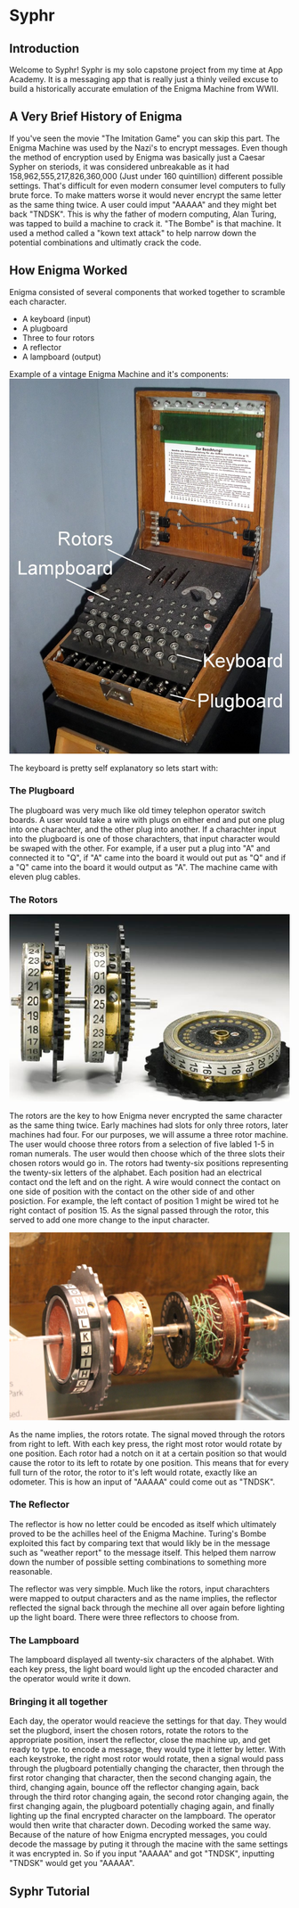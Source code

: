 # Syphr


## Introduction
Welcome to Syphr! Syphr is my solo capstone project from my time at App Academy. It is a messaging app that is really just a thinly veiled excuse to build a historically accurate emulation of the Enigma Machine from WWII.

## A Very Brief History of Enigma
If you've seen the movie "The Imitation Game" you can skip this part. The Enigma Machine was used by the Nazi's to encrypt messages. Even though the method of encryption used by Enigma was basically just a Caesar Sypher on steriods, it was considered unbreakable as it had 158,962,555,217,826,360,000 (Just under 160 quintillion) different possible settings. That's difficult for even modern consumer level computers to fully brute force. To make matters worse it would never encrypt the same letter as the same thing twice. A user could imput "AAAAA" and they might bet back "TNDSK". This is why the father of modern computing, Alan Turing, was tapped to build a machine to crack it. "The Bombe" is that machine. It used a method called a "kown text attack" to help narrow down the potential combinations and ultimatly crack the code.


## How Enigma Worked
Enigma consisted of several components that worked together to scramble each character.
  * A keyboard (input)
  * A plugboard
  * Three to four rotors
  * A reflector
  * A lampboard (output)

Example of a vintage Enigma Machine and it's components:
![Labeled Enigma](https://github.com/lentzsch/Syphr/blob/main/react-app/public/images/1280px-EnigmaMachineLabeled.jpeg)

The keyboard is pretty self explanatory so lets start with:

### The Plugboard
The plugboard was very much like old timey telephon operator switch boards. A user would take a wire with plugs on either end and put one plug into one charachter, and the other plug into another. If a charachter input into the plugboard is one of those charachters, that input character would be swaped with the other. For example, if a user put a plug into "A" and connected it to "Q", if "A" came into the board it would out put as "Q" and if a "Q" came into the board it would output as "A". The machine came with eleven plug cables.

### The Rotors

![Rotor Example](https://github.com/lentzsch/Syphr/blob/main/react-app/public/images/640_enigma-rotors.jpeg?raw=true)

The rotors are the key to how Enigma never encrypted the same character as the same thing twice. Early machines had slots for only three rotors, later machines had four. For our purposes, we will assume a three rotor machine. The user would choose three rotors from a selection of five labled 1-5 in roman numerals. The user would then choose which of the three slots their chosen rotors would go in. The rotors had twenty-six positions representing the twenty-six letters of the alphabet. Each position had an electrical contact ond the left and on the right. A wire would connect the contact on one side of position with the contact on the other side of and other posiction. For example, the left contact of position 1 might be wired tot he right contact of position 15. As the signal passed through the rotor, this served to add one more change to the input character.

![Deconstructed Rotor](https://github.com/lentzsch/Syphr/blob/main/react-app/public/images/rotor_deconstructed.jpeg?raw=true)

As the name implies, the rotors rotate. The signal moved through the rotors from right to left. With each key press, the right most rotor would rotate by one position. Each rotor had a notch on it at a certain position so that would cause the rotor to its left to rotate by one position. This means that for every full turn of the rotor, the rotor to it's left would rotate, exactly like an odometer. This is how an input of "AAAAA" could come out as "TNDSK".

### The Reflector

The reflector is how no letter could be encoded as itself which ultimately proved to be the achilles heel of the Enigma Machine. Turing's Bombe exploited this fact by comparing text that would likly be in the message such as "weather report" to the message itself. This helped them narrow down the number of possible setting combinations to something more reasonable.

The reflector was very simpble. Much like the rotors, input charachters were mapped to output characters and as the name implies, the reflector reflected the signal back through the mechine all over again before lighting up the light board. There were three reflectors to choose from.

### The Lampboard

The lampboard displayed all twenty-six characters of the alphabet. With each key press, the light board would light up the encoded character and the operator would write it down.

### Bringing it all together

Each day, the operator would reacieve the settings for that day. They would set the plugbord, insert the chosen rotors, rotate the rotors to the appropriate position, insert the reflector, close the machine up, and get ready to type. to encode a message, they would type it letter by letter. With each keystroke, the right most rotor would rotate, then a signal would pass through the plugboard potentially changing the character, then through the first rotor changing that character, then the second changing again, the third, changing again, bounce off the reflector changing again, back through the third rotor changing again, the second rotor changing again, the first changing again, the plugboard potentially chaging again, and finally lighting up the final encrypted character on the lampboard. The operator would then write that character down. Decoding worked the same way. Because of the nature of how Enigma encrypted messages, you could decode the massage by puting it through the macine with the same settings it was encrypted in. So if you input "AAAAA" and got "TNDSK", inputting "TNDSK" would get you "AAAAA".


## Syphr Tutorial

